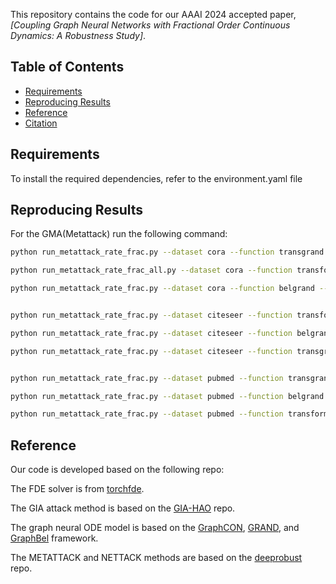 

This repository contains the code for our AAAI 2024 accepted paper, *[Coupling Graph Neural Networks with Fractional Order Continuous Dynamics: A Robustness Study]*.

## Table of Contents

- [Requirements](#requirements)
- [Reproducing Results](#reproducing-results)
- [Reference](#reference)
- [Citation](#citation)

## Requirements

To install the required dependencies, refer to the environment.yaml file

## Reproducing Results


For the GMA(Metattack) run the following command:

```bash
python run_metattack_rate_frac.py --dataset cora --function transgrand --block constantfrac --lr 0.005 --dropout 0.4 --input_dropout 0.4 --time 4 --hidden_dim 64 --step_size 1 --runtime 10 --gpu 0 --epochs 800 --patience 100 --batch_norm --method predictor --weight_decay 0.01 --alpha_ode 0.6

python run_metattack_rate_frac_all.py --dataset cora --function transformer --block constantfrac --lr 0.005 --dropout 0.4 --input_dropout 0.4 --time 4 --hidden_dim 64 --step_size 1 --runtime 10 --gpu 0 --epochs 800 --patience 100 --batch_norm --method predictor --alpha_ode 0.6

python run_metattack_rate_frac.py --dataset cora --function belgrand --block constantfrac --lr 0.005 --dropout 0.4 --input_dropout 0.4 --hidden_dim 64 --step_size 0.2 --time 5 --runtime 10 --gpu 1 --epochs 500 --patience 100 --batch_norm --alpha_ode 0.6 --method predictor --no_alpha --weightax 1.0


python run_metattack_rate_frac.py --dataset citeseer --function transformer --block constantfrac --lr 0.005 --dropout 0.4 --input_dropout 0.4 --time 10 --hidden_dim 64 --step_size 1 --runtime 10 --gpu 3 --epochs 800 --patience 100 --batch_norm --method predictor --alpha_ode 0.5

python run_metattack_rate_frac.py --dataset citeseer --function belgrand --block constantfrac --lr 0.005 --dropout 0.4 --input_dropout 0.4 --time 5 --hidden_dim 64 --step_size 1 --runtime 10 --gpu 1 --epochs 800 --patience 100 --batch_norm --method predictor --alpha_ode 0.7 --weight_decay 0.01

python run_metattack_rate_frac.py --dataset citeseer --function transgrand --block constantfrac --lr 0.005 --dropout 0.4 --input_dropout 0.4 --time 10 --hidden_dim 64 --step_size 1 --runtime 10 --gpu 2 --epochs 800 --patience 100 --batch_norm --method predictor --alpha_ode 0.3 --weight_decay 0.01


python run_metattack_rate_frac.py --dataset pubmed --function transgrand --block constantfrac --lr 0.005 --dropout 0.4 --input_dropout 0.4 --time 3 --hidden_dim 64 --step_size 1 --runtime 10 --gpu 0 --epochs 800 --patience 100 --batch_norm --alpha_ode 0.1 --method predictor

python run_metattack_rate_frac.py --dataset pubmed --function belgrand --block constantfrac --lr 0.005 --dropout 0.4 --input_dropout 0.4 --time 3 --hidden_dim 64 --step_size 1 --runtime 10 --gpu 1 --epochs 500 --patience 100 --batch_norm --alpha_ode 0.1 --method predictor

python run_metattack_rate_frac.py --dataset pubmed --function transformer --block constantfrac --lr 0.005 --dropout 0.4 --input_dropout 0.4 --hidden_dim 64 --step_size 1.0 --time 16 --runtime 10 --gpu 0 --epochs 500 --patience 100 --batch_norm --method predictor --alpha_ode 0.1


```


## Reference 

Our code is developed based on the following repo:

The FDE solver is from [torchfde](https://github.com/zknus/torchfde).  

The GIA attack method is based on the [GIA-HAO](https://github.com/LFhase/GIA-HAO/tree/master) repo.  

The graph neural ODE model is based on the [GraphCON](https://github.com/tk-rusch/GraphCON), [GRAND](https://github.com/twitter-research/graph-neural-pde), and [GraphBel](https://github.com/zknus/Robustness-of-Graph-Neural-Diffusion)  framework.  

The METATTACK and NETTACK methods are based on the [deeprobust](https://github.com/DSE-MSU/DeepRobust) repo.







